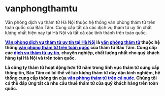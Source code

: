 # vanphongthamtu
Văn phòng dịch vụ thám tử Hà Nội thuộc hệ thống văn phòng thám tử trên toàn quốc của Bảo Tâm. Cung cấp tất cả các dịch vụ thám tử uy tín chất lượng nhất hiện nay tại Hà Nội và tất cả các tỉnh thành trên toàn quốc.
<p><strong><a href="http://thamtubaotam.com/van-phong-tham-tu-ha-noi-uy-tin.html" target="_blank"><span style="color:#0000CD;">Văn phòng dịch vụ thám tử uy tín tại Hà Nội</span></a> là <a href="http://thamtubaotam.com/" target="_blank"><span style="color:#0000CD;">văn phòng thám tử</span></a> thuộc hệ thống <a href="http://thamtubaotam.com/dia-chi-tham-tu-uy-tin-tren-toan-quoc.html" target="_blank"><span style="color:#0000CD;">văn phòng thám tử trên toàn quốc</span></a> của thám tử Bảo Tâm. Cung cấp các <a href="http://thamtubaotam.com/dich-vu-tham-tu-theo-doi-ngoai-tinh-uy-tin-nhat.html" target="_blank"><span style="color:#0000CD;">dịch vụ thám tử uy tín</span></a>, chuyên nghiệp, chất lượng nhất cho quý khách hàng tại Hà Nội và trên toàn quốc.</strong></p>

<p><strong>Là công ty thám tử hoạt động hơn 10 năm trong lĩnh vực thám tử cung cấp thông tin, Bảo Tâm có lợi thế về lực lượng thám tử dày dặn kinh nghiệm, hệ thống cung cấp thông tin của <a href="http://thamtubaotam.com/danh-sach-dia-chi-van-phong-tham-tu-uy-tin-chuyen-nghiep-tren-toan-quoc.html" target="_blank"><span style="color:#0000CD;">văn phòng thám tử trên cả nước</span></a>. Chúng tôi có thể đáp ứng tất cả nhu cầu thuê thám tử của quý khách hàng trên toàn quốc.</strong></p>
